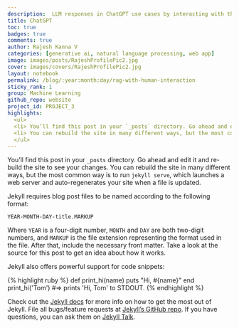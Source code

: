 ```yaml
---
description:  LLM responses in ChatGPT use cases by interacting with the user
title: ChatGPT
toc: true
badges: true
comments: true
author: Rajesh Kanna V
categories: [generative ai, natural language processing, web app]
image: images/posts/RajeshProfilePic2.jpg
cover: images/covers/RajeshProfilePic2.jpg
layout: notebook
permalink: /blog/:year:month:day/rag-with-human-interaction
sticky_rank: 1
group: Machine Learning
github_repo: website
project_id: PROJECT_3
highlights: 
  <ul>
  <li> You’ll find this post in your `_posts` directory. Go ahead and edit it and re-build the site to see your changes. </li>
  <li> You can rebuild the site in many different ways, but the most common way is to run `jekyll serve`, which launches a web server and auto-regenerates your site when a file is updated. </li>
  </ul>
---
```

You’ll find this post in your `_posts` directory. Go ahead and edit it and re-build the site to see your changes. You can rebuild the site in many different ways, but the most common way is to run `jekyll serve`, which launches a web server and auto-regenerates your site when a file is updated.

Jekyll requires blog post files to be named according to the following format:

`YEAR-MONTH-DAY-title.MARKUP`

Where `YEAR` is a four-digit number, `MONTH` and `DAY` are both two-digit numbers, and `MARKUP` is the file extension representing the format used in the file. After that, include the necessary front matter. Take a look at the source for this post to get an idea about how it works.

Jekyll also offers powerful support for code snippets:

{% highlight ruby %}
def print_hi(name)
  puts "Hi, #{name}"
end
print_hi('Tom')
#=> prints 'Hi, Tom' to STDOUT.
{% endhighlight %}

Check out the [Jekyll docs][jekyll-docs] for more info on how to get the most out of Jekyll. File all bugs/feature requests at [Jekyll’s GitHub repo][jekyll-gh]. If you have questions, you can ask them on [Jekyll Talk][jekyll-talk].

[jekyll-docs]: https://jekyllrb.com/docs/home
[jekyll-gh]:   https://github.com/jekyll/jekyll
[jekyll-talk]: https://talk.jekyllrb.com/
